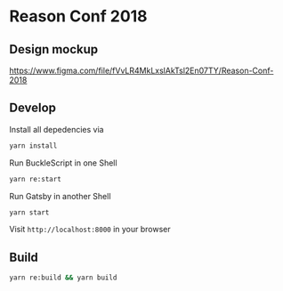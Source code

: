 # Reason Conf 2018

## Design mockup

https://www.figma.com/file/fVvLR4MkLxslAkTsl2En07TY/Reason-Conf-2018

## Develop

Install all depedencies via

```sh
yarn install
```

Run BuckleScript in one Shell

```sh
yarn re:start
```

Run Gatsby in another Shell

```sh
yarn start
```

Visit `http://localhost:8000` in your browser

## Build

```sh
yarn re:build && yarn build
```
